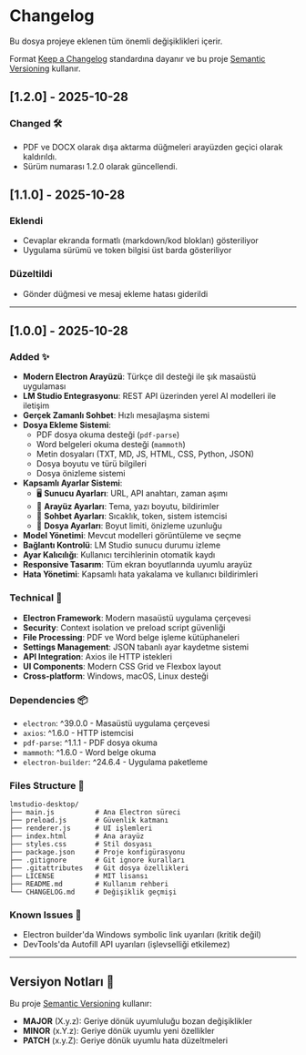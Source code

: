 # Changelog

Bu dosya projeye eklenen tüm önemli değişiklikleri içerir.

Format [Keep a Changelog](https://keepachangelog.com/en/1.0.0/) standardına dayanır ve bu proje [Semantic Versioning](https://semver.org/spec/v2.0.0.html) kullanır.

## [1.2.0] - 2025-10-28

### Changed 🛠
- PDF ve DOCX olarak dışa aktarma düğmeleri arayüzden geçici olarak kaldırıldı.
- Sürüm numarası 1.2.0 olarak güncellendi.

## [1.1.0] - 2025-10-28

### Eklendi
- Cevaplar ekranda formatlı (markdown/kod blokları) gösteriliyor
- Uygulama sürümü ve token bilgisi üst barda gösteriliyor

### Düzeltildi
- Gönder düğmesi ve mesaj ekleme hatası giderildi

---

## [1.0.0] - 2025-10-28

### Added ✨
- **Modern Electron Arayüzü**: Türkçe dil desteği ile şık masaüstü uygulaması
- **LM Studio Entegrasyonu**: REST API üzerinden yerel AI modelleri ile iletişim
- **Gerçek Zamanlı Sohbet**: Hızlı mesajlaşma sistemi
- **Dosya Ekleme Sistemi**: 
  - PDF dosya okuma desteği (`pdf-parse`)
  - Word belgeleri okuma desteği (`mammoth`)
  - Metin dosyaları (TXT, MD, JS, HTML, CSS, Python, JSON)
  - Dosya boyutu ve türü bilgileri
  - Dosya önizleme sistemi
- **Kapsamlı Ayarlar Sistemi**:
  - 🖥️ **Sunucu Ayarları**: URL, API anahtarı, zaman aşımı
  - 🎨 **Arayüz Ayarları**: Tema, yazı boyutu, bildirimler
  - 💬 **Sohbet Ayarları**: Sıcaklık, token, sistem istemcisi
  - 📎 **Dosya Ayarları**: Boyut limiti, önizleme uzunluğu
- **Model Yönetimi**: Mevcut modelleri görüntüleme ve seçme
- **Bağlantı Kontrolü**: LM Studio sunucu durumu izleme
- **Ayar Kalıcılığı**: Kullanıcı tercihlerinin otomatik kaydı
- **Responsive Tasarım**: Tüm ekran boyutlarında uyumlu arayüz
- **Hata Yönetimi**: Kapsamlı hata yakalama ve kullanıcı bildirimleri

### Technical 🔧
- **Electron Framework**: Modern masaüstü uygulama çerçevesi
- **Security**: Context isolation ve preload script güvenliği
- **File Processing**: PDF ve Word belge işleme kütüphaneleri
- **Settings Management**: JSON tabanlı ayar kaydetme sistemi
- **API Integration**: Axios ile HTTP istekleri
- **UI Components**: Modern CSS Grid ve Flexbox layout
- **Cross-platform**: Windows, macOS, Linux desteği

### Dependencies 📦
- `electron`: ^39.0.0 - Masaüstü uygulama çerçevesi
- `axios`: ^1.6.0 - HTTP istemcisi
- `pdf-parse`: ^1.1.1 - PDF dosya okuma
- `mammoth`: ^1.6.0 - Word belge okuma
- `electron-builder`: ^24.6.4 - Uygulama paketleme

### Files Structure 📁
```
lmstudio-desktop/
├── main.js          # Ana Electron süreci
├── preload.js       # Güvenlik katmanı
├── renderer.js      # UI işlemleri
├── index.html       # Ana arayüz
├── styles.css       # Stil dosyası
├── package.json     # Proje konfigürasyonu
├── .gitignore       # Git ignore kuralları
├── .gitattributes   # Git dosya özellikleri
├── LICENSE          # MIT lisansı
├── README.md        # Kullanım rehberi
└── CHANGELOG.md     # Değişiklik geçmişi
```

### Known Issues 🐛
- Electron builder'da Windows symbolic link uyarıları (kritik değil)
- DevTools'da Autofill API uyarıları (işlevselliği etkilemez)

---

## Versiyon Notları 📝

Bu proje [Semantic Versioning](https://semver.org/) kullanır:
- **MAJOR** (X.y.z): Geriye dönük uyumluluğu bozan değişiklikler
- **MINOR** (x.Y.z): Geriye dönük uyumlu yeni özellikler
- **PATCH** (x.y.Z): Geriye dönük uyumlu hata düzeltmeleri